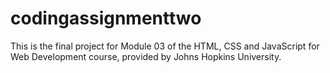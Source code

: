 # codingassignmenttwo
This is the final project for Module 03 of the HTML, CSS and JavaScript for Web Development course, provided by Johns Hopkins University.
